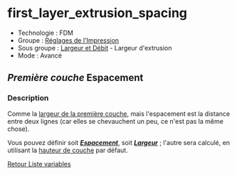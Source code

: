 # first_layer_extrusion_spacing

* Technologie : FDM
* Groupe : [Réglages de l'Impression](../print_settings/print_settings.md)
* Sous groupe : [Largeur et Débit](../print_settings/print_settings.md#largeur-et-débit) - Largeur d'extrusion
* Mode : Avancé

## *Première couche* Espacement

### Description

Comme la [largeur de la première couche](first_layer_extrusion_width.md), mais l'espacement est la distance entre deux lignes (car elles se chevauchent un peu, ce n'est pas la même chose).

Vous pouvez définir soit ***[Espacement](first_layer_extrusion_spacing.md)***, soit  ***[Largeur](first_layer_extrusion_width.md)***  ; l'autre sera calculé, en utilisant la [hauteur de couche](layer_height.md) par défaut.

[Retour Liste variables](variable_list.md)